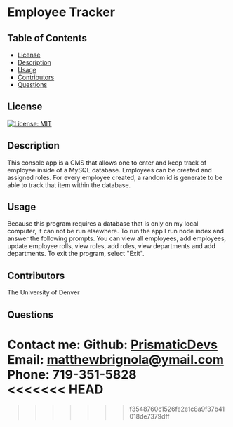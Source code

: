 # Employee Tracker

## Table of Contents

- [License](#license)
- [Description](#description)
- [Usage](#instructions)
- [Contributors](#contributors)
- [Questions](#questions)

## License

[![License: MIT](https://img.shields.io/badge/License-MIT-yellow.svg)](https://opensource.org/licenses/MIT)

## Description

This console app is a CMS that allows one to enter and keep track of employee inside of a MySQL database. Employees can be created and assigned roles. For every employee created, a random id is generate to be able to track that item within the database.

## Usage

Because this program requires a database that is only on my local computer, it can not be run elsewhere. To run the app I run node index and answer the following prompts. You can view all employees, add employees, update employee rolls, view roles, add roles, view departments and add departments. To exit the program, select "Exit".

## Contributors

The University of Denver

## Questions

Contact me:
Github: [PrismaticDevs](https://github.com/PrismaticDevs) <br>
Email: matthewbrignola@ymail.com <br>
Phone: 719-351-5828 <br>
<<<<<<< HEAD
=======

> > > > > > > f3548760c1526fe2e1c8a9f37b41018de7379dff
